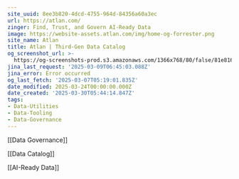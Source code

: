 ```yaml
---
site_uuid: 8ee3b820-4dcd-4755-964d-84356a60a3ec
url: https://atlan.com/
zinger: Find, Trust, and Govern AI-Ready Data
image: https://website-assets.atlan.com/img/home-og-forrester.png
site_name: Atlan
title: Atlan | Third-Gen Data Catalog
og_screenshot_url: >-
  https://og-screenshots-prod.s3.amazonaws.com/1366x768/80/false/81e81681e94df9e8271319f6b58ec516a239275dd51f22b7244fb6602109cace.jpeg
jina_last_request: '2025-03-09T06:45:03.088Z'
jina_error: Error occurred
og_last_fetch: '2025-03-07T05:19:01.835Z'
date_modified: 2025-03-24T00:00:00.000Z
date_created: '2025-03-30T05:44:14.847Z'
tags:
- Data-Utilities
- Data-Tooling
- Data-Governance
---
```









[[Data Governance]]

[[Data Catalog]]

[[AI-Ready Data]]


